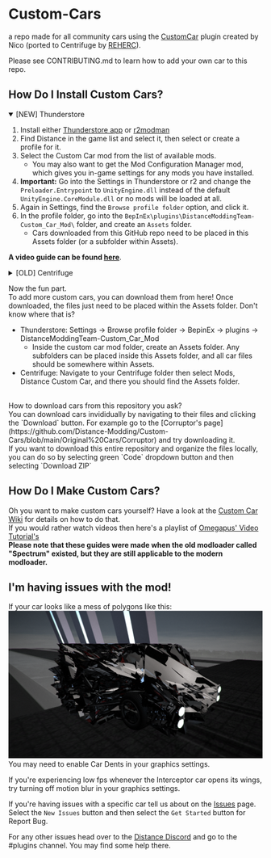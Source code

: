 # Custom-Cars

a repo made for all community cars using the [CustomCar](https://github.com/Distance-Modding/Mod.CustomCar) plugin created by Nico (ported to Centrifuge by [REHERC](https://github.com/REHERC)).

Please see CONTRIBUTING.md to learn how to add your own car to this repo.

## How Do I Install Custom Cars?
<details open><summary>[NEW] Thunderstore</summary>

1. Install either [Thunderstore app](https://www.overwolf.com/app/Thunderstore-Thunderstore_Mod_Manager) or [r2modman](https://r2modman.com/)
2. Find Distance in the game list and select it, then select or create a profile for it.
3. Select the Custom Car mod from the list of available mods.
   - You may also want to get the Mod Configuration Manager mod, which gives you in-game settings for any mods you have installed.
5. **Important:** Go into the Settings in Thunderstore or r2 and change the `Preloader.Entrypoint` to `UnityEngine.dll` instead of the default `UnityEngine.CoreModule.dll` or no mods will be loaded at all.
6. Again in Settings, find the `Browse profile folder` option, and click it.
7. In the profile folder, go into the `BepInEx\plugins\DistanceModdingTeam-Custom_Car_Mod\` folder, and create an `Assets` folder.
   - Cars downloaded from this GitHub repo need to be placed in this Assets folder (or a subfolder within Assets).

**A video guide can be found [here](https://www.youtube.com/watch?v=3mH3Zw7xzgA)**.
</details>

<details><summary>[OLD] Centrifuge</summary>

First, you'll need the Centrifuge modloader for Distance.
You can learn how to do that here:

- [(Text Tutorial)](https://github.com/Centrifuge-Modding-Framework/Centrifuge/wiki/How-to-Install)
- [(Video Tutorial)](https://www.youtube.com/watch?v=1svWX6mioKI)

Once you have Centrifuge installed you'll need to go [here](https://github.com/Distance-Modding/Mod.CustomCar/releases) and follow these steps:
1. Download the Distance.Custom.Car.zip file.
   * If you're using Centrifuge, you'll want to download the `Workflow-Automated Deployment [#3]` version from Sep 5, 2021, not the `BepInEx Build` version.
3. Extract the zip file into the same directory Centrifuge is installed in. (Centrifuge should be installed in your Distance_Data folder)
4. If asked to replace any files, replace them.
5. Congrats you have the mod installed! Open the game and check your garage to make sure you did everything right.

[There is a video tutorial for installing mods that uses the same steps in case you are still confused](https://www.youtube.com/watch?v=_dTqOPQ-RUQ)
</details>

Now the fun part. <br>
To add more custom cars, you can download them from here! Once downloaded, the files just need to be placed within the Assets folder. Don't know where that is? <br>

- Thunderstore: Settings -> Browse profile folder -> BepinEx -> plugins -> DistanceModdingTeam-Custom_Car_Mod
   - Inside the custom car mod folder, create an Assets folder. Any subfolders can be placed inside this Assets folder, and all car files should be somewhere within Assets.
- Centrifuge: Navigate to your Centrifuge folder then select Mods, Distance Custom Car, and there you should find the Assets folder.

<br>
How to download cars from this repository you ask? <br>
You can download cars invididually by navigating to their files and clicking the `Download` button. For example go to the [Corruptor's page](https://github.com/Distance-Modding/Custom-Cars/blob/main/Original%20Cars/Corruptor) and try downloading it. <br>
If you want to download this entire repository and organize the files locally, you can do so by selecting green `Code` dropdown button and then selecting `Download ZIP`

## How Do I Make Custom Cars?

Oh you want to make custom cars yourself? Have a look at the [Custom Car Wiki](https://github.com/larnin/CustomCar/wiki) for details on how to do that. <br>
If you would rather watch videos then here's a playlist of [Omegapus' Video Tutorial's](https://www.youtube.com/playlist?list=PLR498UPJ2bQYgqMnu66QPmULsltp3KvnC) <br>
**Please note that these guides were made when the old modloader called "Spectrum" existed, but they are still applicable to the modern modloader.**

## I'm having issues with the mod!
If your car looks like a mess of polygons like this: ![Good lord what is happening in there!?](/.github/assets/img/customcardents.png) You may need to enable Car Dents in your graphics settings.

If you're experiencing low fps whenever the Interceptor car opens its wings, try turning off motion blur in your graphics settings.

If you're having issues with a specific car tell us about on the [Issues](https://github.com/Distance-Modding/Custom-Cars/issues) page. Select the `New Issues` button and then select the `Get Started` button for Report Bug.

For any other issues head over to the [Distance Discord](https://discord.gg/distance) and go to the #plugins channel. You may find some help there.
